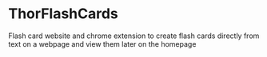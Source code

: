 # ThorFlashCards
Flash card website and chrome extension to create flash cards directly from text on a webpage and view them later on the homepage
